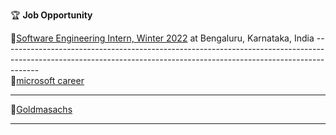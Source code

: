 

🏆 **Job Opportunity** 

🔶[Software Engineering Intern, Winter 2022](https://careers.google.com/jobs/results/138852775392879302-software-engineering-intern-winter-2022/)  at Bengaluru, Karnataka, India   ---------------------------------------------------------------------------------------------------------------------------------------------------------------------  
🔶[microsoft career ](https://careers.microsoft.com/professionals/us/en/c/engineering-jobs)

------------------------------------------------------------------------------------------------------------------------------------------------
🔶[Goldmasachs](https://www.goldmansachs.com/careers/students/programs/)   
 
-----------------------------------------------------------------------------------------------------------------------------------------------------


